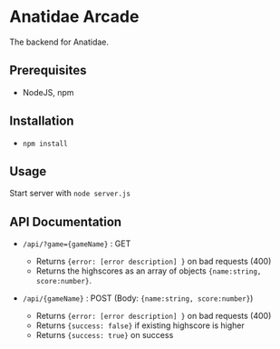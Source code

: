 # Anatidae Arcade

The backend for Anatidae.

## Prerequisites 
- NodeJS, npm

## Installation
- `npm install`

## Usage
Start server with `node server.js`

## API Documentation

- `/api/?game={gameName}` : GET
  - Returns `{error: [error description] }` on bad requests (400)
  - Returns the highscores as an array of objects `{name:string, score:number}`.

- `/api/{gameName}` : POST (Body: `{name:string, score:number}`)
  - Returns `{error: [error description] }` on bad requests (400)
  - Returns `{success: false}` if existing highscore is higher
  - Returns `{success: true}` on success
